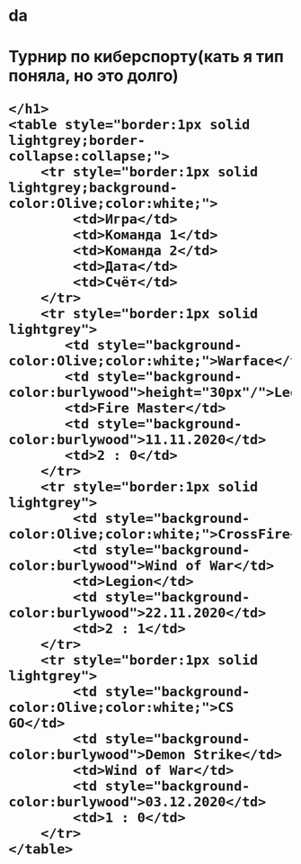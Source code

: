 # da
<html>
    <h1>Турнир по киберспорту(кать я тип поняла, но это долго)
        
    </h1>
    <table style="border:1px solid lightgrey;border-collapse:collapse;">
        <tr style="border:1px solid lightgrey;background-color:Olive;color:white;">
            <td>Игра</td>
            <td>Команда 1</td>
            <td>Команда 2</td>
            <td>Дата</td>
            <td>Счёт</td>
        </tr>
        <tr style="border:1px solid lightgrey">
           <td style="background-color:Olive;color:white;">Warface</td>
           <td style="background-color:burlywood">height="30px"/">Legion</td>
           <td>Fire Master</td>
           <td style="background-color:burlywood">11.11.2020</td>
           <td>2 : 0</td>
        </tr> 
        <tr style="border:1px solid lightgrey">
            <td style="background-color:Olive;color:white;">CrossFire</td>
            <td style="background-color:burlywood">Wind of War</td>
            <td>Legion</td>
            <td style="background-color:burlywood">22.11.2020</td>
            <td>2 : 1</td>
        </tr>
        <tr style="border:1px solid lightgrey">
            <td style="background-color:Olive;color:white;">CS GO</td>
            <td style="background-color:burlywood">Demon Strike</td>
            <td>Wind of War</td>
            <td style="background-color:burlywood">03.12.2020</td>
            <td>1 : 0</td>
        </tr>
    </table>
</html>
